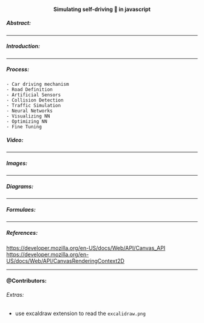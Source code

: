 <h4 align="center" > Simulating self-driving 🚗 in javascript
</h4>


##### Abstract:

---

##### Introduction:

---

##### Process:
    - Car driving mechanism
    - Road Definition
    - Artificial Sensors
    - Collision Detection
    - Traffic Simulation
    - Neural Networks
    - Visualizing NN
    - Optimizing NN
    - Fine Tuning
##### Video:


---

##### Images:


---

##### Diagrams:


---

##### Formulaes:


---

##### References:
https://developer.mozilla.org/en-US/docs/Web/API/Canvas_API
https://developer.mozilla.org/en-US/docs/Web/API/CanvasRenderingContext2D


---

#### @Contributors:




###### Extras:
- use excaldraw extension to read the `excalidraw.png`